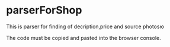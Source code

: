 # parserForShop
This is parser for finding of decription,price and source photosю

The code must be copied and pasted into the browser console.

